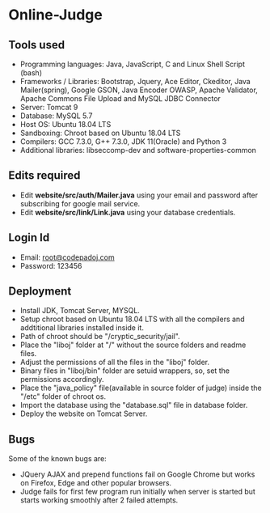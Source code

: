 # Online-Judge

Tools used
-----------
* Programming languages: Java, JavaScript, C and Linux Shell Script (bash)
* Frameworks / Libraries: Bootstrap, Jquery, Ace Editor, Ckeditor, Java Mailer(spring), Google GSON, Java Encoder OWASP, Apache Validator, Apache Commons File Upload and MySQL JDBC Connector
* Server: Tomcat 9
* Database: MySQL 5.7
* Host OS: Ubuntu 18.04 LTS
* Sandboxing: Chroot based on Ubuntu 18.04 LTS
* Compilers: GCC 7.3.0, G++ 7.3.0, JDK 11(Oracle) and Python 3
* Additional libraries: libseccomp-dev and software-properties-common

Edits required
---------------
* Edit <b>website/src/auth/Mailer.java</b> using your email and password after subscribing for google mail service.
* Edit <b>website/src/link/Link.java</b> using your database credentials.

Login Id
---------
* Email: root@codepadoj.com
* Password: 123456

Deployment
-----------
* Install JDK, Tomcat Server, MYSQL.
* Setup chroot based on Ubuntu 18.04 LTS with all the compilers and addtitional libraries installed inside it.
* Path of chroot should be "/cryptic_security/jail".
* Place the "liboj" folder at "/" without the source folders and readme files.
* Adjust the permissions of all the files in the "liboj" folder.
* Binary files in "liboj/bin" folder are setuid wrappers, so, set the permissions accordingly.
* Place the "java_policy" file(available in source folder of judge) inside the "/etc" folder of chroot os.
* Import the database using the "database.sql" file in database folder.
* Deploy the website on Tomcat Server.

Bugs
-----
Some of the known bugs are:
* JQuery AJAX and prepend functions fail on Google Chrome but works on Firefox, Edge and other popular browsers.
* Judge fails for first few program run initially when server is started but starts working smoothly after 2 failed attempts.
